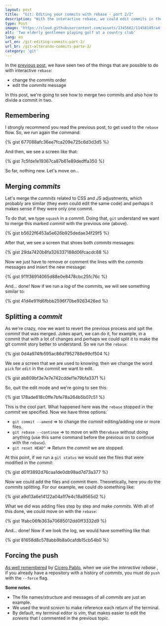 ```yaml
---
layout: post
title:  "Git: Editing your commits with rebase - part 2/2"
description: "With the interactive rebase, we could edit commits in the same branch: it's possible merge them or change the order and message."
type: Post
image: 'https://cloud.githubusercontent.com/assets/1345662/11458149/a4fe99da-96a1-11e5-8d30-0f4938603dcc.jpg'
alt: 'Two elderly gentlemen playing golf at a country club'
lang: en
url_en: /git-editing-commits-part-2/
url_br: /git-alterando-commits-parte-2/
category: 'git'
---
```


In the [previous post](/en/git-editing-commits-part-1/), we have seen two of the things that are possible to do with interactive `rebase`:

* change the _commits_ order
* edit the _commits_ message

In this post, we're going to see how to merge two commits and also how to divide a commit in two.

## Remembering

I strongly recommend you read the previous post, to get used to the `rebase` flow. So, we run again the command:

{% gist 677088afc36ee7fca209e725c6d3d3d5 %}

And then, we see a screen like that:

{% gist 7c5fde1e19367ca87b61e89dedffa350 %}

So far, nothing new. Let's move on...

## Merging _commits_

Let's merge the _commits_ related to CSS and JS adjustments, which probably are similar (they even could edit the same code) and perhaps it makes sense if they were only one commit.

To do that, we type `squash` in a _commit_. Doing that, `git` understand we want to merge this marked _commit_  with the previous one (above).

{% gist b5622f6453a5e626b925dedae34f29f5 %}

After that, we see a screen that shoes both _commits_ messages:

{% gist 29da7420b8fa326337188d06fcacdc88 %}

Now we just have to remove or comment the lines with the _commits_ messages and insert the new message:

{% gist 911f36914065d88e0e8478cbc25fc76c %}

And... done! Now if we run a *log* of the commits, we will see something similar to:

{% gist 41d4e91fd6fbbb2596f70be9263426ed %}

## Splitting a *commit*

As we're crazy, now we want to revert the previous process and spit the _commit_ that was merged. Jokes apart, we can do it, for example, in a commit that with a lot of changes and perhaps we could split it to make the git commit story better to understand. So we run the `rebase`:

{% gist 0d4a974fb595ac86d7952788e99cf504 %}

We see a screen that we are used to knowing; then we change the word `pick` for `edit` in the _commit_ we want to edit.

{% gist ab809bf3e7e7e742cddef1e79bfa3371 %}

So, quit the edit mode and we're going to see this:

{% gist 178ade618c0ffe7bfe78a264b5b07c51 %}

This is the cool part. What happened here was the `rebase` stopped in the _commit_ we specified. Now we have three options:`

* `git commit --amend` => to change the _commit_ editing/adding one or more files.
* `git rebase --continue` => to move on with the`rebase` without doing anything (use this same command before the previous on to continue with the `rebase`).
* `git reset HEAD^` => Return the _commit_ we are stopped.

At this point, if we run a `git status` we would see the files that were modified in the _commit_:

{% gist d01f3892d76caa1de0db98ad7d73a377 %}

Now we could add the files and commit them. Theoretically, here you do the _commits_ splitting. For our example, we could do something like:

{% gist a9d13a6e14122a04a1f7e4c18a9565d2 %}

What we did was adding files step by step and make _commits_. With all of this done, we could move on with the `rebase`:

{% gist 1fabc06fb363a70685012dd0ff3332d9 %}

And... done! Now if we look the log, we would have something like that:

{% gist 81658d8c578abb9b8a0cafdb15cb54b0 %}

## Forcing the push

[As well remembered](https://github.com/raphaelfabeni/raphaelfabeni.github.io/issues/9) by [Cícero Pablo](https://github.com/ciceropablo), when we use the *interactive rebase* , if you already have a repository with a history of _commits_, you must do `push` with the `--force` flag.

**Some notes**.

* The file names/structure and messages of all _commits_ are just an example.
* We used the word _screen_ to make reference each return of the terminal.
* By default, my terminal editor is *vim*, that makes easier to edit the _screens_ that I commented in the previous topic.
